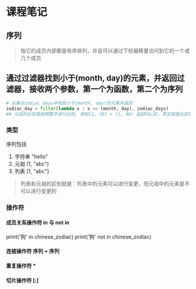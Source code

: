 # 课程笔记
## 序列
> 指它的成员内部都是有序排列，并且可以通过下标偏移量访问到它的一个或几个成员

## 通过过滤器找到小于(month, day)的元素，并返回过滤器，接收两个参数，第一个为函数，第二个为序列
```Python
# 从集合zodiac_days中找到小于(month, day)的元素并返回
zodiac_day = filter(lambda x : x <= (month, day), zodiac_days)
## 元祖的比较是按照数字进行比较, 例如(1, 20) > (1, 40) 返回FALSE，其实就是比较120和140
```
### 类型
序列包括
1. 字符串   "hello"
2. 元祖     (1, "abc")
3. 列表     [1, "abc"]
> 列表和元祖的区别就是：列表中的元素可以进行变更，而元祖中的元素是不可以进行变更的

### 操作符
#### 成员关系操作符 in 与 not in 
print('狗' in chinese_zodiac)
print('狗' not in chinese_zodiac)

#### 连接操作符 序列 + 序列

#### 重复操作符 *

#### 切片操作符 [:]